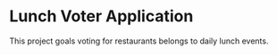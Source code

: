 # Lunch Voter Application

This project goals voting for restaurants belongs to daily lunch events.
